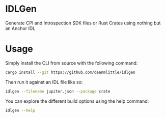 # IDLGen

Generate CPI and Introspection SDK files or Rust Crates using nothing but an Anchor IDL

# Usage

Simply install the CLI from source with the following command:
```sh
cargo install --git https://github.com/deanmlittle/idlgen
```

Then run it against an IDL file like so:
```sh
idlgen --filename jupiter.json --package crate
```

You can explore the different build options using the help command:
```sh
idlgen --help
```